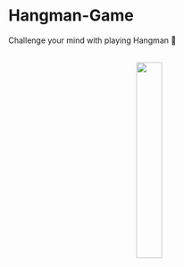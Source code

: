 # Hangman-Game
Challenge your mind with playing Hangman 💭


<div align="center">
  <br>
  <a rel="nofollow" href="https://thisiszahrasadeghi.github.io/git/">
    <img width="30%" src="https://github.com/thisiszahrasadeghi/Hangman-Game/assets/170200995/09bf9bc0-ec10-4e18-a0b1-e7362be06ddd")

  </a>
</div>
